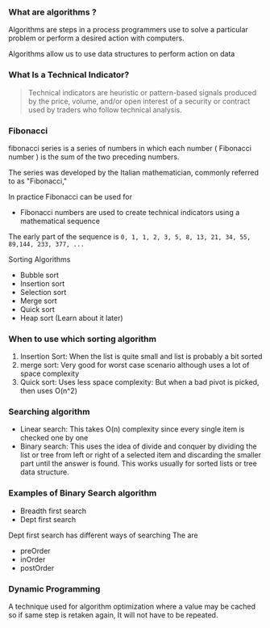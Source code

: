 ### What are algorithms ?

Algorithms are steps in a process programmers use to solve a particular problem or perform a desired action with computers.

Algorithms allow us to use data structures to perform action on data


### What Is a Technical Indicator?
> Technical indicators are heuristic or pattern-based signals produced by the price, volume, and/or open interest of a security or contract used by traders who follow technical analysis.

### Fibonacci
fibonacci series is a series of numbers in which each number ( Fibonacci number ) is the sum of the two preceding numbers.

The series was developed by the Italian mathematician, commonly referred to as "Fibonacci,"

In practice Fibonacci can be used for

- Fibonacci numbers are used to create technical indicators using a mathematical sequence


The early part of the sequence is `0, 1, 1, 2, 3, 5, 8, 13, 21, 34, 55, 89,144, 233, 377, ...`

Sorting Algorithms

- Bubble sort
- Insertion sort
- Selection sort 
- Merge sort
- Quick sort
- Heap sort (Learn about it later)

### When to use which sorting algorithm

1. Insertion Sort: When the list is quite small and list is probably a bit sorted
2. merge sort: Very good for worst case scenario although uses a lot of space complexity
3. Quick sort: Uses less space complexity: But when a bad pivot is picked, then uses O(n^2)


### Searching algorithm

- Linear search: This takes O(n) complexity since every single item is checked one by one
- Binary search: This uses the idea of divide and conquer by dividing the list or tree from left or right of a selected item and discarding the smaller part until the answer is found. This works usually for sorted lists or tree data structure.

### Examples of Binary Search algorithm

- Breadth first search
- Dept first search


Dept first search has different ways of searching 
The are  
- preOrder
- inOrder
- postOrder



### Dynamic Programming
A technique used for algorithm optimization where a value may be cached so if same step is retaken again, It will not have to be repeated.